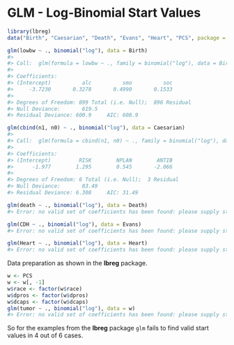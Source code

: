 GLM - Log-Binomial Start Values
================

``` r
library(lbreg)
data("Birth", "Caesarian", "Death", "Evans", "Heart", "PCS", package = "lbreg")
```

``` r
glm(lowbw ~ ., binomial("log"), data = Birth)
#> 
#> Call:  glm(formula = lowbw ~ ., family = binomial("log"), data = Birth)
#> 
#> Coefficients:
#> (Intercept)          alc          smo          soc  
#>     -3.7230       0.3278       0.4990       0.1533  
#> 
#> Degrees of Freedom: 899 Total (i.e. Null);  896 Residual
#> Null Deviance:       619.5 
#> Residual Deviance: 600.9     AIC: 608.9
```

``` r
glm(cbind(n1, n0) ~ ., binomial("log"), data = Caesarian)
#> 
#> Call:  glm(formula = cbind(n1, n0) ~ ., family = binomial("log"), data = Caesarian)
#> 
#> Coefficients:
#> (Intercept)         RISK        NPLAN        ANTIB  
#>      -1.977        1.295        0.545       -2.066  
#> 
#> Degrees of Freedom: 6 Total (i.e. Null);  3 Residual
#> Null Deviance:       83.49 
#> Residual Deviance: 6.308     AIC: 31.49
```

``` r
glm(death ~ ., binomial("log"), data = Death)
#> Error: no valid set of coefficients has been found: please supply starting values
```

``` r
glm(CDH ~ ., binomial("log"), data = Evans)
#> Error: no valid set of coefficients has been found: please supply starting values
```

``` r
glm(Heart ~ ., binomial("log"), data = Heart)
#> Error: no valid set of coefficients has been found: please supply starting values
```

Data preparation as shown in the **lbreg** package.

``` r
w <- PCS
w <- w[, -1]
w$race <- factor(w$race)
w$dpros <- factor(w$dpros)
w$dcaps <- factor(w$dcaps)
glm(tumor ~ ., binomial("log"), data = w)
#> Error: no valid set of coefficients has been found: please supply starting values
```

So for the examples from the **lbreg** package `glm` fails to find valid
start values in 4 out of 6 cases.
